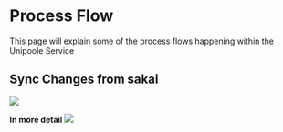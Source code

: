 # Process Flow
This page will explain some of the process flows happening within the Unipoole Service

## Sync Changes from sakai
<img src="http://unipoole.github.io/images/unipoole-service/sync-flow.png" style="max-width: 100%" />

**In more detail**
<img src="http://unipoole.github.io/images/unipoole-service/sync-flow-classes.png" style="max-width: 100%" />